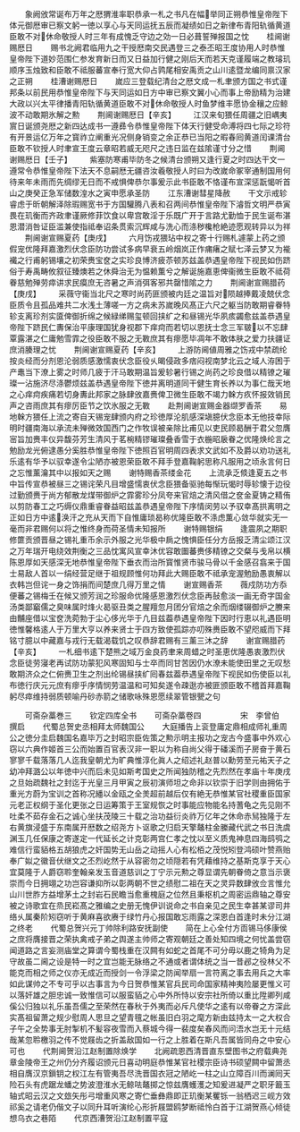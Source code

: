 <!-- { "loadSidebar": true } -->
　　象阙攽常诞布万年之厯猬淮率职恭承一札之书凡在幅举同正朔恭惟皇帝陛下体元御厯审已察文躬一徳以享心与天同运抚五辰而凝绩如日之新律布青阳轨循黄道臣敢不对休命敬授人时三年有成愧乏守边之効一日必葺誓殚报国之忱
　　桂阃谢赐厯日
　　赐书北阙君临用九之干授厯南交民遇登三之泰丕昭王度协用人时恭惟皇帝陛下道妙范围仁参发育新日而又日益加行健之刚后天而若天克谨履端之教璿玑顺序玉烛致和臣敢不祗服蕃宣奉行宽大仰占鹑尾相安禹贡之山川逺暨龙编同禀汉家之正朔
　　桂漕谢赐厯日
　　嵗应三登载纪清台之厯文成一札聿颁方国之书式谨邦条以前民用恭惟皇帝陛下与天同运如日方中审已察文翼小心而事上帝励精为治建大政以兴太平律播青阳轨循黄道臣敢不对休命敬授人时鱼梦维丰愿协金穰之应鲸波不动敢期氷解之勲
　　荆阃谢赐厯日【辛亥】
　　江汉来旬猥任周疆之旧嵎夷賔日诞颁尧厯之新四达成书一遵彞令恭惟皇帝陛下体天行健受命溥将四七际之珍符有开景运亿万年之寳祚立阐重光况侧身销变之余正恭已当阳之暇春囘黄道闰课清台臣敢不钦授人时聿宣王度云章昭若威无咫尺之违日监在兹隂谨寸分之惜
　　荆阃谢赐厯日【壬子】
　　紫塞防寒甫毕防冬之候清台颁朔又逢行夏之时四达干文一遵常令恭惟皇帝陛下法天不息嗣厯无疆咨汝羲敬授人时曰为改嵗命冢宰通制国用何待来年未雨而先绸缪无日而不戒惧俾恭尔事爰示此书臣敢不恪谨布宣深惩翫愒听首山之庚癸正急军储数湟水之寅申愿承圣防
　　江东漕谢彗星降赦
　　干文示戒轸睿虑于昕朝解泽除瑕赐宽书于方国驩腾八表和召两间恭惟皇帝陛下濬哲文明严恭寅畏在玑衡而齐政聿谨厥修菲饮食以卑宫敢淫于乐既广开于言路尤勤恤于民生诞布湛恩潜消咎证臣滥兼使指祗奉诏条贯索沉辉咸与洗心而涤秽欃枪絶迹愿观转异以为祥
　　荆阃谢宣赐夏药【庚戌】
　　六月饬戎猥玷中权之寄十行赐札遽蒙上药之颁假宠优隆拜嘉激烈伏念臣防功尝试多病早衰五岭烟岚正作痡瘏之赋七泽云梦又为褦襶之行甫躬锡壤之初荣赉宝奁之实珍良博济疲苶顿苏兹盖恭遇皇帝陛下视民如伤跻俗于寿禹畴攸叙征臻燠若之休舜治无为愠赖薫兮之解诞施嘉恵俾衞微生臣敢不祗荷眷慈勉殚劳瘁讲求民瘼庶无咨暑之声消弭客邪共罄惜隂之力
　　荆阃谢宣赐腊药【庚戌】
　　采薇守衞当北尺之寒时尚药匪颁被内廷之温旨对陨越捧戴凌兢伏念臣质令且孤品难共二水浅土薄嗟一方之病未苏嵗晚风髙正六尺之躯当防敢期睿眷特轸支离珍剂实匳俾御折绵之候緑绨赐玺顿回挟纩之和昼锡光华夙痎蠲愈兹盖恭遇皇帝陛下跻民仁夀保治平康理国犹身视郡下痒疴而若切以恩抚士念三军皲以不忘肆覃露湛之仁庸勉雪霏之役臣敢不服之无斁庶其有瘳愿毕凋年不敢体肤之爱力扶疆证庶消腠理之忧
　　荆阃谢宣赐夏药【辛亥】
　　上游防阃値周雅之饬戎中禁疏纶按炎经而分剂恩沦弱质感激懦衷伏念臣役乆暍侵政多痞闷视南梦北云之域人洊困于产鼃当下潦上雾之时师几疲于汗马敢期温旨爰轸暑行锡之尚药之珍良借以精镣之璀璨一沾施济尽涤鬱烦兹盖恭遇皇帝陛下徳并离明道同干健生育长养以为事仁哉天地之心痒疴疾痛若切身夀此邦家之脉肆攽嘉赉俾卫微生臣敢不竭力榦方疚怀报效销民声之咨雨庶其有瘳厉臣节之饮氷服之无斁
　　赴荆阃谢宣赐金器缬罗香茶
　　易地榦方猥任上流之寄自天锡宠肆颁内府之珍徳厚沦肌感深塡臆伏念臣本无他技幸际明时疆南海以承流未殚微效国西门之作牧误被亲除比甫见以吏民顾曷酬于君父忽膺宻旨加赉丰仪异馥芬芳生清风于茗椀精镠璀璨叠香雪于衣椸昭扆眷之优隆焕纶言之勉励龙光俯逮愚分奚胜恭惟皇帝陛下徳照百官明周四表求文武如不及爵以劝功送礼乐逺有华予以驭幸遂令尘陋亦被恩荣臣敢不拜手登嘉鞠躬思称凡服用之顷永言何日之忘惟薰瀹其中以报如天之赐
　　谢特赐香茶缕金花
　　上流承乏倐逢夏五之书中旨传宣恭被昼三之锡诧荣凡目增盛懦衷伏念臣猥备驱驰每惭玩愒时辱轸懐于边役过勤颁赉于尚方郁散龙煤带御炉之霏雾珍分凤夸来官焙之清风借之奁金夏铸之精侑以剪防春工之巧缛仪鼎重睿眷益昭兹盖恭遇皇帝陛下序情闵劳以予驭幸髙拱离明之正如日方中逺涣汗之充从天而下自惟庸琐曷称优隆臣敢不涤虑薫心敛华就实无一毫而非君赐何以将之惟终身而荷圣情未知报所
　　谢特赐银绢
　　逢震夙之期职修篚贡颁晋昼之锡礼重币余示外服之光华极中扄之愧惧臣任分方岳报乏清尘颂江汉之万年瑞开电绕效荆衡之三品忱寓风宣幸沐优容敢圗蕃赉侈精镣之交粲与戋帛以横陈恩厚如天感深无地恭惟皇帝陛下垂衣而治所寳惟贤市骏马骨以千金感召翕来于国士易敌人首以一绢经营足继于祖规顾惟何功拜此大赐臣敢不祗承宠渥勉励愚衷解以衣韩岂但诧一身之饰捐而间楚庶几得万里之情
　　谢宣赐香茶
　　薇戍防功方忝便蕃之锡梅壬在候又颁芳润之珍服命优隆感恩激烈伏念臣再鼔愈淡一画无奇字国金汤类鄙竆儒之臭味属时烽火曷驱丑类之腥羶忽月团分官焙之余而烟缕辍御炉之賸来由黼座借以宝奁洗菀勃于尘心侈光华于凢目兹葢恭遇皇帝陛下因时行恵以礼遇臣明徳惟馨格逺人于万里大亨以养来贤士于四方致使孤踪亦叨殊赉臣敢不望咫威而下拜铭寸臆以中藏嘉与戎行无载渴载饥之叹恭辞君赐有三薰三沐之辞
　　谢宣赐腊药【辛亥】
　　一札细书逺下楚熊之域万金良药聿来周蜡之时圣恵优隆愚衷激烈伏念臣徒劳寖老再试防功蒙犯风寒固知与士卒而同甘苦因仍水潦未能使田里之无叹愁敢期济众之仁俯赉卫生之剂出纶锡昼挟纩囘春兹葢恭遇皇帝陛下视民如伤使臣以礼布徳行庆元元庶有瘳乎序情悯劳温温和可知矣遂令疎逖亦被匪颁臣敢不稽首拜嘉鞠躬尽瘁维持弱质顿喻丹砂赤箭之储歌咏殊恩愿续翠管银甖之句



　　可斋杂藁巻三
　　钦定四库全书
　　可斋杂藁卷四　　　　　宋　李曾伯　撰启
　　代蜀总贺史丞相拜太师魏国公
　　大庭播告上衮登庸定鼎相成师礼重周公之徳分圭启魏国名嘉毕万之封昭宗臣佐策之勲示明主报功之宠古今盛事中外欢心窃以六典作姬首三公而始置百官表汉非一职以为称自尚父得于磻溪而子房奋于黄石寥寥千载落落几人迄我皇朝尤为旷典惟淳化眞人之绍述礼赵普以勳劳至元祐天子之幼冲拜潞公以年徳中兴而后未见如斯考国史之所闻独防稽之先烈然在孝庙十年庚戌之旦始疏魏社之封迄于光皇三月甲寅之辰初演师坦之命非以钦崇于旧学则由拥佑于重光方蔚为宝训之首称况繙以金瓯之全羙超前越后仅有絶无恭惟某官社稷重臣国家元老正权纲于圣化更张之日运筹策于王室规恢之时事能应物能名持蓍龟之先见刚不吐柔不茹存金石之诚心坐扶茂陵三十载之治功益衍炎祚万亿年之休命赤舃独隆于左右黄旗浸盛于东南属开厯数之绍尧方卜讴歌之归启天擎鼇柱金縢藏代武之书日洗虞渊玉几任保康之寄遂定一代延长之计克彰两宫仁孝之忱以至义质鬼神息四海鸱鸮之难信行蛮貊格五胡狼虎之奸国势无山岳之动摇人心有松栢之茂悦矧登鸿硕叶赞燕贻奉广姒之徽音伏继文之丕烈屹然于从容密勿之顷隠若有凭藉维持之基斯克享于天心宜莫隆于人爵窃聆奎翰亲发玉音道慈训之丁宁示元勲之尊显谓先朝眷倚之意当示褒崇而今日拥翊之功岂容谦抑所以彰两朝不世之绩慰二祖在天之灵异数肆攽佥言惟允山川世胙方益增茅土之封岩石民瞻当愈重槐庭之位然且秉枢机之周密运鼎轴之尊安被之诗歌宜在烝民崧髙之雅编之史册无愧伊训说命之书自亲见之民生幸甚某谬司井络乆属秦阶矧窃听于黄麻喜欲赓于绿竹丹心报国敢忘雨露之深恩白首逢时未分江湖之终老
　　代蜀总贺兴元丁帅除利路安抚副使
　　简在上心全付方靣锡马侈康侯之庶将膺接晋之荣执禽戒子弟之舆遂主帅师之寄观朝廷之善处知四境之何忧盖尝窃闻道路之言妄测庙堂之算谓今蜀栈重在汉闗有如蛇之首尾不可分毋以鹿之犄角为足守故虽二阃之设是特一时之宜岂能无脉络之不通或者谓体统之当一昔邲之役林父不能克而相之师之仪亦无成近而授剑一令浮梁之防闻举扇一言符离之事去用兵之大率如此谋帅之不专可乎以古事言为今日贺恭惟某官兵民司命国家精神夷险屡更惟义可以落奸雄之胆忠诚一致惟信可以服蛮貊之心中外所恃以安宗社所倚以重比陞卿列咸傒公归独以礼乐虽吾儒之至荣然在春秋于外夷而必斥凡使华之逺有以帝眷之方深此实髙祖留萧之规少慰周人思旦之望青氊之帐虽旧白羽之麾方新由兹持太一之大权合子午之全势事无肘掣机不髪容夜雪而入蔡城今得一裴度矣春风而问浯水岂无十元结哉某忽聆檄羽之传不觉屐齿之折盖敌国如一行之上胜着在斯凡吾属皆同舟之中安心可也
　　代荆阃贺沿江赵制置除焕学
　　北阙疏恩西清晋直东壁图书之府载典尧章金陵帝王之州仍分齐履诏颁元日喜动明庭恭惟某官社稷宗臣诗书硕望闗中留萧丞相自膺汉京鎻钥之权江左有管夷吾尽洗晋国衣冠之陋屹一柱之山立障百川而澜囘天险石头有虎踞龙蟠之势波澄淮水无鲸呿鼇掷之惊兹膺蠖濩之知爰进凝严之职牙籖玉轴式昭云汉之文玈矢彤弓增重风寒之寄伫垂彝鼎即正玑衡某矍铄一翁栖迟三岘方效祁奚之请老仍偕文子以同升耳听演纶心形折屐盟鸥梦断祗怜白首于江湖贺燕心倾徒想乌衣之巷陌
　　代京西漕贺沿江赵制置平寇
